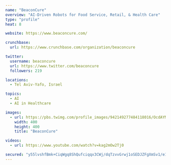 ```yaml
---
name: "BeaconCure"
overview: "AI-Driven Robots for Food Service, Retail, & Health Care"
type: "profile"
heat: 8

website: https://www.beaconcure.com/

crunchbase:
  url: https://www.crunchbase.com/organization/beaconcure

twitter:
  username: beaconcure
  url: https://www.twitter.com/beaconcure
  followers: 219

locations:
  - Tel Aviv-Yafo, Israel

topics:
  - AI
  - AI in Healthcare

images:
  - url: https://pbs.twimg.com/profile_images/942149277484118016/OcdAYMGN_400x400.jpg
    width: 400
    height: 400
    title: "BeaconCure"

videos:
  - url: https://www.youtube.com/watch?v=kag2mOw2Tj0

secured: "y55lvshfBmk+CiqWgq8ShQufciqqx3CWj/dqTzvvGrwj1oSEDJZFgXmSv1/e1SQsDKRQxwgQVr0mlY0OqP/+dJ5xuQuwvq82ImFarwi0zsJOAYL11+bfmTdQGgscm1ak/cnUTYRtbZsO/JBdAK+76h8jXtC+xBSqIqYSgTN/YnU1h3KIlkbO+UVDd5CNeFX9PzCymH6PbAHuoRx5FpRy1GqckjqSUtQN8BYD0DAgOY8RvYm8JbkMfU6dJaSUhQobH2/hlpij28Cooj8TSNBtOg==;Iq18Agg6n7KWTLTVDnFtsg=="
---
```


